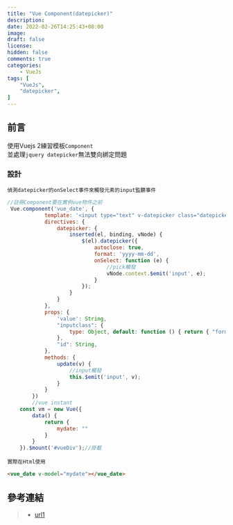 ```yaml
---
title: "Vue Component(datepicker)"
description:
date: 2022-02-26T14:25:43+08:00
image: 
draft: false
license: 
hidden: false
comments: true
categories:
    - VueJs
tags: [
    "VueJs",
    "datepicker",
]
---
```


## 前言

使用Vuejs 2練習模板`Component`  
並處理`jquery datepicker`無法雙向綁定問題  

### 設計

`偵測datepicker的onSelect事件來觸發元素的input監聽事件`
```javascript
//註冊Component要在實例vue物件之前
 Vue.component('vue_date', {
            template: '<input type="text" v-datepicker class="datepicker" :class="inputclass" :value="value" v-on:input="update($event.target.value)">',
            directives: {
                datepicker: {
                    inserted(el, binding, vNode) {
                        $(el).datepicker({
                            autoclose: true,
                            format: 'yyyy-mm-dd',
                            onSelect: function (e) {
                                //pick觸發
                                vNode.context.$emit('input', e);
                            }
                        });
                    }
                }
            },
            props: {
                'value': String,
                "inputclass": {
                    type: Object, default: function () { return { "form-control": true } }
                },
                "id": String,
            },
            methods: {
                update(v) {
                    //input觸發
                    this.$emit('input', v);
                }
            }
        })
        //vue instant
    const vm = new Vue({
        data() {
            return {
                mydate: ""
            }
        }
    }).$mount('#vueDiv');//掛載
```

`實際在Html使用`  
```html
<vue_date v-model="mydate"></vue_date>
``` 

## 參考連結

>* [url1](https://stackoverflow.com/questions/49515965/v-model-not-working-with-bootstrap-datepicker)